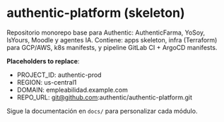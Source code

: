 # authentic-platform (skeleton)
Repositorio monorepo base para Authentic: AuthenticFarma, YoSoy, IsYours, Moodle y agentes IA.
Contiene: apps skeleton, infra (Terraform) para GCP/AWS, k8s manifests, y pipeline GitLab CI + ArgoCD manifests.

**Placeholders to replace**:
- PROJECT_ID: authentic-prod
- REGION: us-central1
- DOMAIN: empleabilidad.example.com
- REPO_URL: git@github.com:authentic/authentic-platform.git

Sigue la documentación en `docs/` para personalizar cada módulo.
